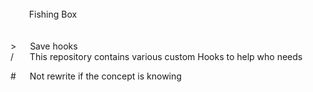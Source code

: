 <br/>
&nbsp; &emsp;&nbsp; Fishing Box
<br/>
<br/>
<br/>
>&nbsp;&emsp;    Save hooks
<br/>
/&nbsp; &emsp;    This repository contains various custom Hooks to help who needs

\#&nbsp;&emsp;    Not rewrite if the concept is knowing
